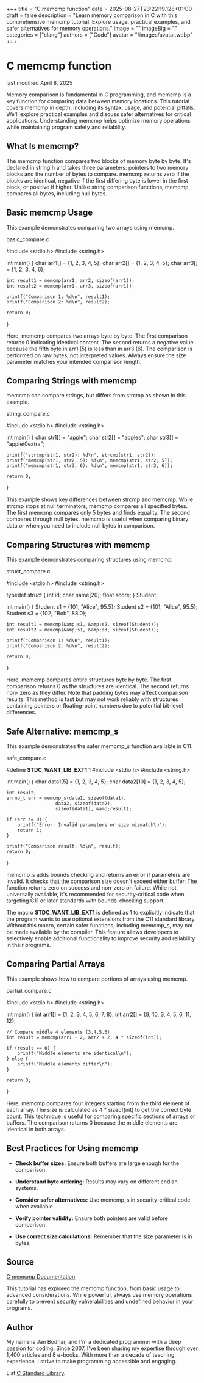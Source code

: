 +++
title = "C memcmp function"
date = 2025-08-27T23:22:19.128+01:00
draft = false
description = "Learn memory comparison in C with this
comprehensive memcmp tutorial. Explore usage, practical examples, and safer
alternatives for memory operations."
image = ""
imageBig = ""
categories = ["clang"]
authors = ["Cude"]
avatar = "/images/avatar.webp"
+++

# C memcmp function

last modified April 8, 2025

Memory comparison is fundamental in C programming, and memcmp is a
key function for comparing data between memory locations. This tutorial covers
memcmp in depth, including its syntax, usage, and potential
pitfalls. We'll explore practical examples and discuss safer alternatives for
critical applications. Understanding memcmp helps optimize memory
operations while maintaining program safety and reliability.

## What Is memcmp?

The memcmp function compares two blocks of memory byte by byte.
It's declared in string.h and takes three parameters: pointers to
two memory blocks and the number of bytes to compare. memcmp
returns zero if the blocks are identical, negative if the first differing byte
is lower in the first block, or positive if higher. Unlike string comparison
functions, memcmp compares all bytes, including null bytes.

## Basic memcmp Usage

This example demonstrates comparing two arrays using memcmp.

basic_compare.c
  

#include &lt;stdio.h&gt;
#include &lt;string.h&gt;

int main() {
    char arr1[] = {1, 2, 3, 4, 5};
    char arr2[] = {1, 2, 3, 4, 5};
    char arr3[] = {1, 2, 3, 4, 6};

    int result1 = memcmp(arr1, arr2, sizeof(arr1));
    int result2 = memcmp(arr1, arr3, sizeof(arr1));

    printf("Comparison 1: %d\n", result1);
    printf("Comparison 2: %d\n", result2);

    return 0;
}

Here, memcmp compares two arrays byte by byte. The first comparison
returns 0 indicating identical content. The second returns a negative value
because the fifth byte in arr1 (5) is less than in
arr3 (6). The comparison is performed on raw bytes, not
interpreted values. Always ensure the size parameter matches your intended
comparison length.

## Comparing Strings with memcmp

memcmp can compare strings, but differs from strcmp as
shown in this example.

string_compare.c
  

#include &lt;stdio.h&gt;
#include &lt;string.h&gt;

int main() {
    char str1[] = "apple";
    char str2[] = "apples";
    char str3[] = "apple\0extra";

    printf("strcmp(str1, str2): %d\n", strcmp(str1, str2));
    printf("memcmp(str1, str2, 5): %d\n", memcmp(str1, str2, 5));
    printf("memcmp(str1, str3, 6): %d\n", memcmp(str1, str3, 6));

    return 0;
}

This example shows key differences between strcmp and
memcmp. While strcmp stops at null terminators,
memcmp compares all specified bytes. The first memcmp
compares only 5 bytes and finds equality. The second compares through null
bytes. memcmp is useful when comparing binary data or when you
need to include null bytes in comparison.

## Comparing Structures with memcmp

This example demonstrates comparing structures using memcmp.

struct_compare.c
  

#include &lt;stdio.h&gt;
#include &lt;string.h&gt;

typedef struct {
    int id;
    char name[20];
    float score;
} Student;

int main() {
    Student s1 = {101, "Alice", 95.5};
    Student s2 = {101, "Alice", 95.5};
    Student s3 = {102, "Bob", 88.0};

    int result1 = memcmp(&amp;s1, &amp;s2, sizeof(Student));
    int result2 = memcmp(&amp;s1, &amp;s3, sizeof(Student));

    printf("Comparison 1: %d\n", result1);
    printf("Comparison 2: %d\n", result2);

    return 0;
}

Here, memcmp compares entire structures byte by byte. The first
comparison returns 0 as the structures are identical. The second returns non-
zero as they differ. Note that padding bytes may affect comparison results.
This method is fast but may not work reliably with structures containing
pointers or floating-point numbers due to potential bit-level differences.

## Safe Alternative: memcmp_s

This example demonstrates the safer memcmp_s function available in
C11.

safe_compare.c
  

#define __STDC_WANT_LIB_EXT1__ 1
#include &lt;stdio.h&gt;
#include &lt;string.h&gt;

int main() {
    char data1[5] = {1, 2, 3, 4, 5};
    char data2[10] = {1, 2, 3, 4, 5};
    
    int result;
    errno_t err = memcmp_s(data1, sizeof(data1), 
                      data2, sizeof(data2), 
                      sizeof(data1), &amp;result);

    if (err != 0) {
        printf("Error: Invalid parameters or size mismatch\n");
        return 1;
    }

    printf("Comparison result: %d\n", result);
    return 0;
}

memcmp_s adds bounds checking and returns an error if parameters
are invalid. It checks that the comparison size doesn't exceed either buffer.
The function returns zero on success and non-zero on failure. While not
universally available, it's recommended for security-critical code when
targeting C11 or later standards with bounds-checking support.

The macro __STDC_WANT_LIB_EXT1__ is defined as 1 to explicitly 
indicate that the program wants to use optional extensions from the C11 
standard library. Without this macro, certain safer functions, including 
memcmp_s, may not be made available by the compiler. This feature 
allows developers to selectively enable additional functionality to improve 
security and reliability in their programs.

## Comparing Partial Arrays

This example shows how to compare portions of arrays using memcmp.

partial_compare.c
  

#include &lt;stdio.h&gt;
#include &lt;string.h&gt;

int main() {
    int arr1[] = {1, 2, 3, 4, 5, 6, 7, 8};
    int arr2[] = {9, 10, 3, 4, 5, 6, 11, 12};
    
    // Compare middle 4 elements (3,4,5,6)
    int result = memcmp(arr1 + 2, arr2 + 2, 4 * sizeof(int));

    if (result == 0) {
        printf("Middle elements are identical\n");
    } else {
        printf("Middle elements differ\n");
    }

    return 0;
}

Here, memcmp compares four integers starting from the third element
of each array. The size is calculated as 4 * sizeof(int) to get
the correct byte count. This technique is useful for comparing specific
sections of arrays or buffers. The comparison returns 0 because the middle
elements are identical in both arrays.

## Best Practices for Using memcmp

- **Check buffer sizes:** Ensure both buffers are large enough for the comparison.

- **Understand byte ordering:** Results may vary on different endian systems.

- **Consider safer alternatives:** Use memcmp_s in security-critical code when available.

- **Verify pointer validity:** Ensure both pointers are valid before comparison.

- **Use correct size calculations:** Remember that the size parameter is in bytes.

## Source

[C memcmp Documentation](https://en.cppreference.com/w/c/string/byte/memcmp)

This tutorial has explored the memcmp function, from basic usage to
advanced considerations. While powerful, always use memory operations carefully
to prevent security vulnerabilities and undefined behavior in your programs.

## Author

My name is Jan Bodnar, and I'm a dedicated programmer with a deep passion for
coding. Since 2007, I've been sharing my expertise through over 1,400 articles
and 8 e-books. With more than a decade of teaching experience, I strive to make
programming accessible and engaging.

List [C Standard Library](/all/#clang-std).